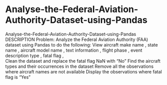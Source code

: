 # Analyse-the-Federal-Aviation-Authority-Dataset-using-Pandas
Analyse-the-Federal-Aviation-Authority-Dataset-using-Pandas DESCRIPTION Problem: 
Analyze the Federal Aviation Authority (FAA) dataset using Pandas to do the following: 
View  aircraft make name , state name , aircraft model name , text information , flight phase , event description type , fatal flag ,  
Clean the dataset and replace the fatal flag NaN with “No” 
Find the aircraft types and their occurrences in the dataset 
Remove all the observations where aircraft names are not available 
Display the observations where fatal flag is “Yes”
